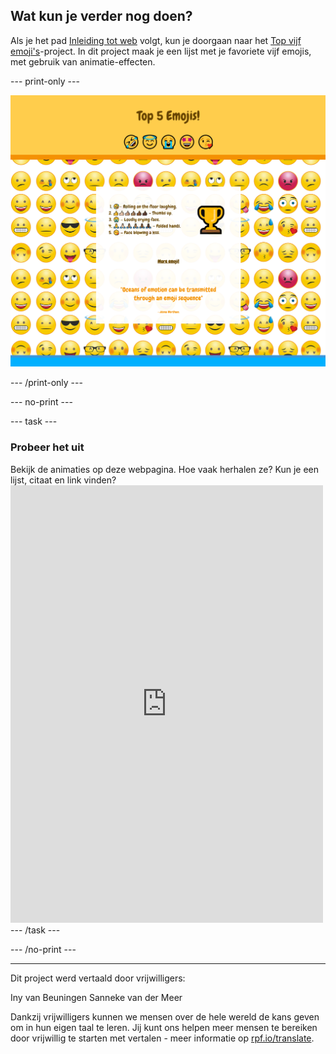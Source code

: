 ## Wat kun je verder nog doen?

Als je het pad [Inleiding tot web](https://projects.raspberrypi.org/nl-NL/pathways/web-intro) volgt, kun je doorgaan naar het [Top vijf emoji's](https://projects.raspberrypi.org/nl-NL/projects/top-5-emoji-list)-project. In dit project maak je een lijst met je favoriete vijf emojis, met gebruik van animatie-effecten.

--- print-only ---

![Het voltooide top 5 emoji-project.](images/emoji-solution.PNG)

--- /print-only ---

--- no-print ---

--- task ---

### Probeer het uit

<div style="display: flex; flex-wrap: wrap">
<div style="flex-basis: 175px; flex-grow: 1">  
Bekijk de animaties op deze webpagina. Hoe vaak herhalen ze? Kun je een lijst, citaat en link vinden?

</div>
<div>
<iframe src="https://editor.raspberrypi.org/nl-NL/embed/viewer/top-5-emoji-list" width="500" height="700" frameborder="0" marginwidth="0" marginheight="0" allowfullscreen> </iframe>
</div>
</div>
--- /task ---

--- /no-print ---

***

Dit project werd vertaald door vrijwilligers:

Iny van Beuningen
Sanneke van der Meer

Dankzij vrijwilligers kunnen we mensen over de hele wereld de kans geven om in hun eigen taal te leren. Jij kunt ons helpen meer mensen te bereiken door vrijwillig te starten met vertalen - meer informatie op [rpf.io/translate](https://rpf.io/translate).
